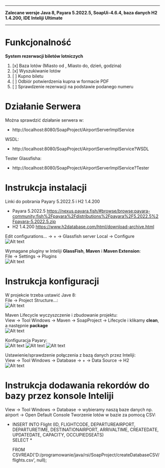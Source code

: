 ___
**Zalecane wersje Java 8, Payara 5.2022.5, SoapUi-4.6.4, baza danych H2 1.4.200, IDE Inteliji Ultimate**
___
# Funkcjonalność

**System rezerwacji biletów lotniczych**
1) [x] Baza lotów (Miasto od , Miasto do, dzień, godzina)
2) [x] Wyszukiwanie lotów
3) [ ] Kupno biletu
4) [ ] Odbiór potwierdzenia kupna w formacie PDF
5) [ ] Sprawdzenie rezerwacji na podstawie podanego numeru

# Działanie Serwera
Można sprawdzić działanie serwera w:  
- http://localhost:8080/SoapProject/AirportServerImplService

WSDL:  
- http://localhost:8080/SoapProject/AirportServerImplService?WSDL

Tester Glassfisha:  
- http://localhost:8080/SoapProject/AirportServerImplService?Tester

# Instrukcja instalacji
Linki do pobrania Payary 5.2022.5 i H2 1.4.200
- Payara 5.2022.5 https://nexus.payara.fish/#browse/browse:payara-community:fish%2Fpayara%2Fdistributions%2Fpayara%2F5.2022.5%2Fpayara-5.2022.5.zip
- H2 1.4.200 https://www.h2database.com/html/download-archive.html

Edit configurations... -> + -> Glassfish server Local -> Configure          
![Alt text](screens/ustawienieServeraPayarawInteliji.png?raw=true "ustawienie Servera Payara w Inteliji.png")

Wymagane pluginy w Inteliji **GlassFish**, **Maven** i **Maven Extension**:       
File -> Settings -> Plugins          
![Alt text](screens/plugins.jpg?raw=true "Pluginy")

# Instrukcja konfiguracji
W projekcie trzeba ustawić Jave 8:       
File -> Project Structure...:       
![Alt text](screens/projectStructure.png?raw=true "Project Structure")

Maven Lifecycle wyczyszczenie i zbudowanie projektu:         
View -> Tool Windows -> Maven -> SoapProject -> Lifecycle i klikamy **clean**, a następnie **package**          
![Alt text](screens/maven.jpg?raw=true "Pluginy")

Konfiguracja Payary:          
![Alt text](screens/payaraConfigurationCz1.png?raw=true "Payara cz.1")
![Alt text](screens/payaraConfigurationCz2.png?raw=true "Payara cz.2")
![Alt text](screens/payaraConfigurationCz3.png?raw=true "Payara cz.3")

Ustawienie/sprawdzenie połączenia z bazą danych przez Inteliji:       
View -> Tool Windows -> Database -> + -> Data Source -> H2       
![Alt text](screens/ustawienaPolaczeniaBazyWInteliji.png?raw=true "Polaczenie z baza danych przez Inteliji")

# Instrukcja dodawania rekordów do bazy przez konsole Inteliji
View -> Tool Windows -> Database -> wybieramy naszą baze danych np. airport -> Open Default Console
Tworzenie lotów w bazie za pomocą CSV:
   - INSERT INTO Flight (ID, FLIGHTCODE, DEPARTUREAIRPORT, DEPARTURETIME, DESTINATIONAIRPORT, ARRIVALTIME, CREATEDATE, UPDATEDATE, CAPACITY, OCCUPIEDSEATS)          
     SELECT *

     FROM CSVREAD('D:/programowanie/java/rsi/SoapProject/createDatabaseCSV/flights.csv', null);

